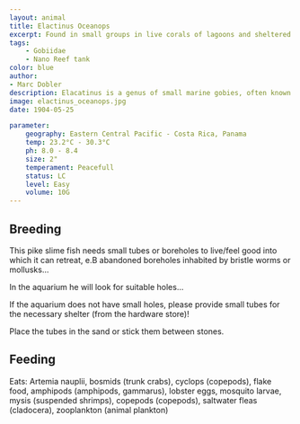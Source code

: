 ```yaml
---
layout: animal
title: Elactinus Oceanops
excerpt: Found in small groups in live corals of lagoons and sheltered coastal reefs at 1-15 m deep (Ref. 90102). In Papua New Guinea, various individuals were seen swimming around large coral heads on reef slopes and would not rest on the corals like those seen in Indonesia.
tags:
    - Gobiidae
    - Nano Reef tank
color: blue
author:
- Marc Dobler
description: Elacatinus is a genus of small marine gobies, often known collectively as the neon gobies.
image: elactinus_oceanops.jpg
date: 1904-05-25

parameter:
    geography: Eastern Central Pacific - Costa Rica, Panama
    temp: 23.2°C - 30.3°C
    ph: 8.0 - 8.4
    size: 2"
    temperament: Peacefull
    status: LC
    level: Easy
    volume: 10G
---
```


## Breeding

This pike slime fish needs small tubes or boreholes to live/feel good into which it can retreat, e.B abandoned boreholes inhabited by bristle worms or mollusks...

In the aquarium he will look for suitable holes...

If the aquarium does not have small holes, please provide small tubes for the necessary shelter (from the hardware store)!

Place the tubes in the sand or stick them between
stones.

## Feeding

Eats: Artemia nauplii, bosmids (trunk crabs), cyclops (copepods), flake food, amphipods (amphipods, gammarus), lobster eggs, mosquito larvae, mysis (suspended shrimps), copepods (copepods), saltwater fleas (cladocera), zooplankton (animal plankton)